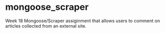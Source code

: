 # mongoose_scraper
Week 18 Mongoose/Scraper assiginment that allows users to comment on articles collected from an external site.
